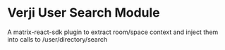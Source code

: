 # Verji User Search Module
A matrix-react-sdk plugin to extract room/space context and inject them into calls to /user/directory/search

